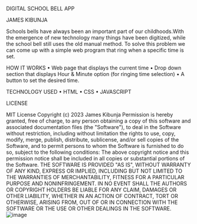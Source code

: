 
DIGITAL SCHOOL BELL APP

JAMES KIBUNJA

Schools bells have always been an important part of our childhoods.With the emergence of new technology many things have been digitized, while the school bell still uses the old manual method. To solve this problem we can come up with a simple web program that ring when a specific time is set.

HOW IT WORKS
•	Web page that displays the current time
•	Drop down section that displays Hour & Minute option (for ringing time selection)
•	A button to set the desired time.

TECHNOLOGY USED
•	HTML
•	CSS
•	JAVASCRIPT

LICENSE

MIT License
Copyright (c) 2023 James Kibunja
Permission is hereby granted, free of charge, to any person obtaining a copy of this software and associated documentation files (the "Software"), to deal in the Software without restriction, including without limitation the rights to use, copy, modify, merge, publish, distribute, sublicense, and/or sell copies of the Software, and to permit persons to whom the Software is furnished to do so, subject to the following conditions:
The above copyright notice and this permission notice shall be included in all copies or substantial portions of the Software.
THE SOFTWARE IS PROVIDED "AS IS", WITHOUT WARRANTY OF ANY KIND, EXPRESS OR IMPLIED, INCLUDING BUT NOT LIMITED TO THE WARRANTIES OF MERCHANTABILITY, FITNESS FOR A PARTICULAR PURPOSE AND NONINFRINGEMENT. IN NO EVENT SHALL THE AUTHORS OR COPYRIGHT HOLDERS BE LIABLE FOR ANY CLAIM, DAMAGES OR OTHER LIABILITY, WHETHER IN AN ACTION OF CONTRACT, TORT OR OTHERWISE, ARISING FROM, OUT OF OR IN CONNECTION WITH THE SOFTWARE OR THE USE OR OTHER DEALINGS IN THE SOFTWARE.
![image](https://user-images.githubusercontent.com/78150978/213874050-b7825ec0-cda5-4a88-970e-f62499c40e3a.png)

